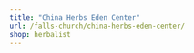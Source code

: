 ```yaml
---
title: "China Herbs Eden Center"
url: /falls-church/china-herbs-eden-center/
shop: herbalist
---
```

